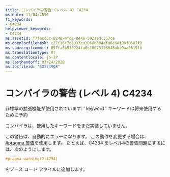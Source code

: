 ```yaml
---
title: コンパイラの警告 (レベル 4) C4234
ms.date: 11/04/2016
f1_keywords:
- C4234
helpviewer_keywords:
- C4234
ms.assetid: f7fecd5c-8248-4fde-8446-502aedc357ca
ms.openlocfilehash: c27f16f7d2933ca1860b304afa6e04f96f0687f0
ms.sourcegitcommit: 857fa6b530224fa6c18675138043aba9aa0619fb
ms.translationtype: MT
ms.contentlocale: ja-JP
ms.lasthandoff: 03/24/2020
ms.locfileid: "80173908"
---
```

# <a name="compiler-warning-level-4-c4234"></a>コンパイラの警告 (レベル 4) C4234

非標準の拡張機能が使用されています: ' keyword ' キーワードは将来使用するために予約

コンパイラは、使用したキーワードをまだ実装していません。

この警告は、自動的にエラーになります。 この動作を変更する場合は、 [#pragma 警告](../../preprocessor/warning.md)を使用します。 たとえば、C4234 をレベル4の警告問題にするには、次のようにします。

```cpp
#pragma warning(2:4234)
```

をソース コード ファイルに追加します。
